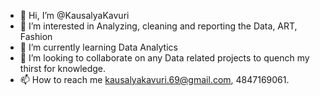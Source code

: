 - 👋 Hi, I’m @KausalyaKavuri
- 👀 I’m interested in Analyzing, cleaning and reporting the Data, ART, Fashion
- 🌱 I’m currently learning Data Analytics
- 💞️ I’m looking to collaborate on any Data related projects to quench my thirst for knowledge.
- 📫 How to reach me kausalyakavuri.69@gmail.com, 4847169061.

<!---
KausalyaKavuri/KausalyaKavuri is a ✨ special ✨ repository because its `README.md` (this file) appears on your GitHub profile.
You can click the Preview link to take a look at your changes.
--->
